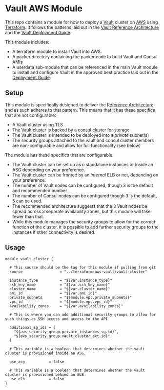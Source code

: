 # Vault AWS Module

This repo contains a module for how to deploy a [Vault](https://www.vaultproject.io/) cluster on [AWS](https://aws.amazon.com/) using [Terraform](https://www.terraform.io/). It follows the patterns laid out in the [Vault Reference Architecture](https://learn.hashicorp.com/vault/operations/ops-reference-architecture) and the [Vault Deployment Guide](https://www.vaultproject.io/guides/operations/deployment-guide.html).

This module includes:

* A terraform module to install Vault into AWS.
* A packer directory containing the packer code to build Vault and Consul AMIs
* A userdata sub-module that can be referenced in the main Vault module to install and configure Vault in the approved best practice laid out in the [Deployment Guide](https://www.vaultproject.io/guides/operations/deployment-guide.html).

## Setup
This module is specifically designed to deliver the [Reference Architecture](https://learn.hashicorp.com/vault/operations/ops-reference-architecture) and as such adheres to that pattern. This means that it has these specifics that are not configurable:
* A Vault cluster using TLS
* The Vault cluster is backed by a consul cluster for storage
* The Vault cluster is intended to be deployed into a _private_ subnet(s)
* The security groups attached to the vault and consul cluster members are non-configurable and allow for full functionality (see below)

The module has these specifics that are configurable:
* The Vault cluster can be set up as _n_ standalone instances or inside an ASG depending on your preference.
* The Vault cluster can be fronted by an _internal_ ELB or not, depending on your preference.
* The number of Vault nodes can be configured, though 3 is the default and recommended number
* The number of Consul nodes can be configured though 3 is the default, 5 can be used.
* The recommended architecture suggests that the 3 Vault nodes be spread across 3 separate availability zones, but this module will take fewer than that.
* While this module manages the security groups to allow for the correct function of the cluster, it is possible to add further security groups to the instances if other connectivity is desired.

## Usage
```hcl
module vault_cluster {

  # This source should be the tag for this module if pulling from git
  source                 = "../terraform-aws-vault/vault-cluster"

  instance_type          = "${var.instance_type}"
  ssh_key_name           = "${var.ssh_key_name}"
  cluster_name           = "${var.cluster_name}"
  ami_id                 = "${var.ami_id}"
  private_subnets        = "${module.vpc.private_subnets}"
  vpc_id                 = "${module.vpc.vpc_id}"
  availability_zones     = "${var.availability_zones}"

  # This is where you can add additional security groups to allow for such things as SSH access and access to the API

  additional_sg_ids = [
    "${aws_security_group.private_instances_sg.id}",
    "${aws_security_group.vault_cluster_ext.id}",
  ]

  # This variable is a boolean that determines whether the vault cluster is provisioned inside an ASG.

  use_asg           = false

  # This variable is a boolean that determines whether the vault cluster is provisioned behind an ELB
  use_elb           = false
}
```
